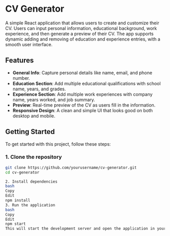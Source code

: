 # CV Generator

A simple React application that allows users to create and customize their CV. Users can input personal information, educational background, work experience, and then generate a preview of their CV. The app supports dynamic adding and removing of education and experience entries, with a smooth user interface.

## Features

- **General Info**: Capture personal details like name, email, and phone number.
- **Education Section**: Add multiple educational qualifications with school name, years, and grades.
- **Experience Section**: Add multiple work experiences with company name, years worked, and job summary.
- **Preview**: Real-time preview of the CV as users fill in the information.
- **Responsive Design**: A clean and simple UI that looks good on both desktop and mobile.

## Getting Started

To get started with this project, follow these steps:

### 1. Clone the repository
```bash
git clone https://github.com/yourusername/cv-generator.git
cd cv-generator

2. Install dependencies
bash
Copy
Edit
npm install
3. Run the application
bash
Copy
Edit
npm start
This will start the development server and open the application in your browser at http://localhost:3000.


